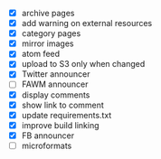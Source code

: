 - [x] archive pages
- [x] add warning on external resources
- [x] category pages
- [x] mirror images
- [x] atom feed
- [x] upload to S3 only when changed
- [x] Twitter announcer
- [ ] FAWM announcer
- [x] display comments
- [x] show link to comment
- [x] update requirements.txt
- [x] improve build linking
- [x] FB announcer
- [ ] microformats

